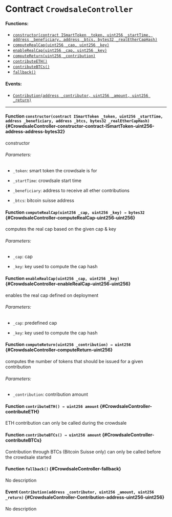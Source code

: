 # Contract `CrowdsaleController`



#### Functions:
- [`constructor(contract ISmartToken _token, uint256 _startTime, address _beneficiary, address _btcs, bytes32 _realEtherCapHash)`](#CrowdsaleController-constructor-contract-ISmartToken-uint256-address-address-bytes32)
- [`computeRealCap(uint256 _cap, uint256 _key)`](#CrowdsaleController-computeRealCap-uint256-uint256)
- [`enableRealCap(uint256 _cap, uint256 _key)`](#CrowdsaleController-enableRealCap-uint256-uint256)
- [`computeReturn(uint256 _contribution)`](#CrowdsaleController-computeReturn-uint256)
- [`contributeETH()`](#CrowdsaleController-contributeETH)
- [`contributeBTCs()`](#CrowdsaleController-contributeBTCs)
- [`fallback()`](#CrowdsaleController-fallback)

#### Events:
- [`Contribution(address _contributor, uint256 _amount, uint256 _return)`](#CrowdsaleController-Contribution-address-uint256-uint256)

---

#### Function `constructor(contract ISmartToken _token, uint256 _startTime, address _beneficiary, address _btcs, bytes32 _realEtherCapHash)` {#CrowdsaleController-constructor-contract-ISmartToken-uint256-address-address-bytes32}
constructor

###### Parameters:
- `_token`:          smart token the crowdsale is for

- `_startTime`:      crowdsale start time

- `_beneficiary`:    address to receive all ether contributions

- `_btcs`:           bitcoin suisse address
#### Function `computeRealCap(uint256 _cap, uint256 _key) → bytes32` {#CrowdsaleController-computeRealCap-uint256-uint256}
computes the real cap based on the given cap & key

###### Parameters:
- `_cap`:    cap

- `_key`:    key used to compute the cap hash

#### Function `enableRealCap(uint256 _cap, uint256 _key)` {#CrowdsaleController-enableRealCap-uint256-uint256}
enables the real cap defined on deployment

###### Parameters:
- `_cap`:    predefined cap

- `_key`:    key used to compute the cap hash
#### Function `computeReturn(uint256 _contribution) → uint256` {#CrowdsaleController-computeReturn-uint256}
computes the number of tokens that should be issued for a given contribution

###### Parameters:
- `_contribution`:    contribution amount

#### Function `contributeETH() → uint256 amount` {#CrowdsaleController-contributeETH}
ETH contribution
can only be called during the crowdsale

#### Function `contributeBTCs() → uint256 amount` {#CrowdsaleController-contributeBTCs}
Contribution through BTCs (Bitcoin Suisse only)
can only be called before the crowdsale started

#### Function `fallback()` {#CrowdsaleController-fallback}
No description

#### Event `Contribution(address _contributor, uint256 _amount, uint256 _return)` {#CrowdsaleController-Contribution-address-uint256-uint256}
No description
